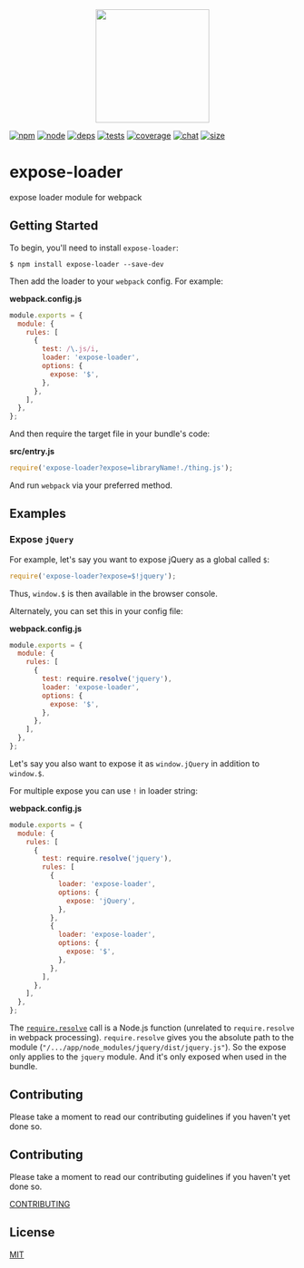 <div align="center">
  <a href="https://github.com/webpack/webpack">
    <img width="200" height="200" src="https://webpack.js.org/assets/icon-square-big.svg">
  </a>
</div>

[![npm][npm]][npm-url]
[![node][node]][node-url]
[![deps][deps]][deps-url]
[![tests][tests]][tests-url]
[![coverage][cover]][cover-url]
[![chat][chat]][chat-url]
[![size][size]][size-url]

# expose-loader

expose loader module for webpack

## Getting Started

To begin, you'll need to install `expose-loader`:

```console
$ npm install expose-loader --save-dev
```

Then add the loader to your `webpack` config. For example:

**webpack.config.js**

```js
module.exports = {
  module: {
    rules: [
      {
        test: /\.js/i,
        loader: 'expose-loader',
        options: {
          expose: '$',
        },
      },
    ],
  },
};
```

And then require the target file in your bundle's code:

**src/entry.js**

```js
require('expose-loader?expose=libraryName!./thing.js');
```

And run `webpack` via your preferred method.

## Examples

### Expose `jQuery`

For example, let's say you want to expose jQuery as a global called `$`:

```js
require('expose-loader?expose=$!jquery');
```

Thus, `window.$` is then available in the browser console.

Alternately, you can set this in your config file:

**webpack.config.js**

```js
module.exports = {
  module: {
    rules: [
      {
        test: require.resolve('jquery'),
        loader: 'expose-loader',
        options: {
          expose: '$',
        },
      },
    ],
  },
};
```

Let's say you also want to expose it as `window.jQuery` in addition to `window.$`.

For multiple expose you can use `!` in loader string:

**webpack.config.js**

```js
module.exports = {
  module: {
    rules: [
      {
        test: require.resolve('jquery'),
        rules: [
          {
            loader: 'expose-loader',
            options: {
              expose: 'jQuery',
            },
          },
          {
            loader: 'expose-loader',
            options: {
              expose: '$',
            },
          },
        ],
      },
    ],
  },
};
```

The [`require.resolve`](https://nodejs.org/api/modules.html#modules_require_resolve_request_options) call is a Node.js function (unrelated to `require.resolve` in webpack processing).
`require.resolve` gives you the absolute path to the module (`"/.../app/node_modules/jquery/dist/jquery.js"`).
So the expose only applies to the `jquery` module. And it's only exposed when used in the bundle.

## Contributing

Please take a moment to read our contributing guidelines if you haven't yet done so.

## Contributing

Please take a moment to read our contributing guidelines if you haven't yet done so.

[CONTRIBUTING](./.github/CONTRIBUTING.md)

## License

[MIT](./LICENSE)

[npm]: https://img.shields.io/npm/v/expose-loader.svg
[npm-url]: https://npmjs.com/package/expose-loader
[node]: https://img.shields.io/node/v/expose-loader.svg
[node-url]: https://nodejs.org
[deps]: https://david-dm.org/webpack-contrib/expose-loader.svg
[deps-url]: https://david-dm.org/webpack-contrib/expose-loader
[tests]: https://github.com/webpack-contrib/expose-loader/workflows/expose-loader/badge.svg
[tests-url]: https://github.com/webpack-contrib/expose-loader/actions
[cover]: https://codecov.io/gh/webpack-contrib/expose-loader/branch/master/graph/badge.svg
[cover-url]: https://codecov.io/gh/webpack-contrib/expose-loader
[chat]: https://badges.gitter.im/webpack/webpack.svg
[chat-url]: https://gitter.im/webpack/webpack
[size]: https://packagephobia.now.sh/badge?p=expose-loader
[size-url]: https://packagephobia.now.sh/result?p=expose-loader
